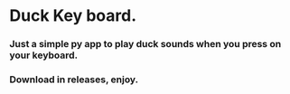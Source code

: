 # Duck Key board. 
### Just a simple py app to play duck sounds when you press on your keyboard. 
### Download in releases, enjoy.

